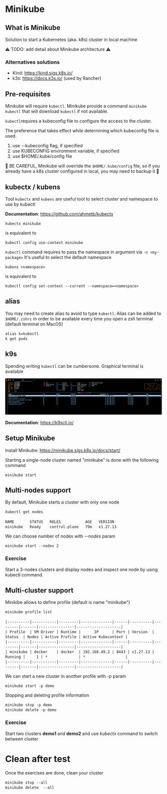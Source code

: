 # Minikube

## What is Minikube

Solution to start a Kubernetes (aka. k8s) cluster in local machine

⚠️ TODO: add detail about Minikube architecture ⚠️

### Alternatives solutions

- Kind: https://kind.sigs.k8s.io/
- k3s: https://docs.k3s.io/ (used by Rancher)


## Pre-requisites

Minikube will require `kubectl`. Minikube provide a command `minikube kubectl` that will download `kubectl` if not available.

`kubectl`requires a kubeconfig file to configure the access to the cluster. 

The preference that takes effect while determining which kubeconfig file is used.
1. use --kubeconfig flag, if specified
2. use KUBECONFIG environment variable, if specified
3. use $HOME/.kube/config file

🔴 BE CAREFUL, Minikube will override the `$HOME/.kube/config` file, so if you already have a k8s cluster configured in local, you may need to backup it 🔴

## kubectx / kubens

Tool `kubectx` and `kubens` are useful tool to select cluster and namespace to use by kubectl

**Documentation**: https://github.com/ahmetb/kubectx

```
kubectx minikube
```
is equivalent to 

```
kubectl config use-context minikube
```

`kubectl` command requires to pass the namespace in argument via `-n <my-package>`
It's useful to select the default namespace

```
kubens <namespace>
```
is equivalent to 
```
kubectl config set-context --current --namespace=<namespace>
```

## alias

You may need to create alias to avoid to type `kubectl`. Alias can be added to `$HOME/.zshrc` in order to be available every time you open a zsh terminal (default terminal on MacOS)

```
alias k=kubectl
k get pods
```

## k9s

Spending writing `kubectl` can be cumbersone.
Graphical terminal is available


![k9s terminal](../assets/k9s.png "k9s terminal")

**Documentation**: https://k9scli.io/



## Setup Minikube

Install Minikube: https://minikube.sigs.k8s.io/docs/start/

Starting a single-node cluster named "minikube" is done with the following command

```
minikube start
```


## Multi-nodes support

By default, Minikube starts a cluster with only one node
```shell
kubectl get nodes

NAME       STATUS   ROLES           AGE   VERSION
minikube   Ready    control-plane   79m   v1.27.13
```

We can choose number of nodes with *--nodes* param
```shell
minikube start --nodes 2
```

### Exercise

Start a 3-nodes clusters and display nodes and inspect one node by using kubectl command. 



## Multi-cluster support

Minikibe allows to define profile (default is name "minikube")
```shell
minikube profile list

|----------|-----------|---------|--------------|------|----------|---------|-------|----------------|--------------------|
| Profile  | VM Driver | Runtime |      IP      | Port | Version  | Status  | Nodes | Active Profile | Active Kubecontext |
|----------|-----------|---------|--------------|------|----------|---------|-------|----------------|--------------------|
| minikube | docker    | docker  | 192.168.49.2 | 8443 | v1.27.13 | Running |     1 | *              | *                  |
|----------|-----------|---------|--------------|------|----------|---------|-------|----------------|--------------------|
```

We can start a new cluster in another profile with *-p* param
```shell
minikube start -p demo
```

Stopping and deleting profile information
```shell
minikube stop -p demo
minikube delete -p demo
```

### Exercise

Start two clusters **demo1** and **demo2** and use *kubectx* command to switch between cluster



# Clean after test

Once the exercises are done, clean your cluster

```shell
minikube stop --all
minikube delete  --all
```